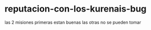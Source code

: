 # reputacion-con-los-kurenais-bug
las 2 misiones primeras estan buenas las otras no se pueden tomar
